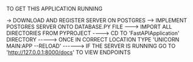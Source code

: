 TO GET THIS APPLICATION RUNNING

-> DOWNLOAD AND REGISTER SERVER ON POSTGRES
--> IMPLEMENT POSTGRES SERVER ONTO DATABASE.PY FILE
---> IMPORT ALL DIRECTORIES FROM PYPROJECT
----> CD TO 'FastAPIApplication' DIRECTORY
-----> ONCE IN CORRECT LOCATION TYPE 'UNICORN MAIN:APP --RELOAD'
------> IF THE SERVER IS RUNNING GO TO 'http://127.0.0.1:8000/docs' TO VIEW ENDPOINTS
